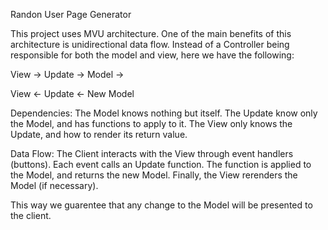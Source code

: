 Randon User Page Generator

This project uses MVU architecture. One of the main benefits of this architecture is unidirectional data flow.
Instead of a Controller being responsible for both the model and view, here we have the following:

View -> Update -> Model -> 

View <- Update <- New Model

Dependencies:
The Model knows nothing but itself.
The Update know only the Model, and has functions to apply to it.
The View only knows the Update, and how to render its return value.

Data Flow:
The Client interacts with the View through event handlers (buttons).
Each event calls an Update function.
The function is applied to the Model, and returns the new Model.
Finally, the View rerenders the Model (if necessary).

This way we guarentee that any change to the Model will be presented to the client.
